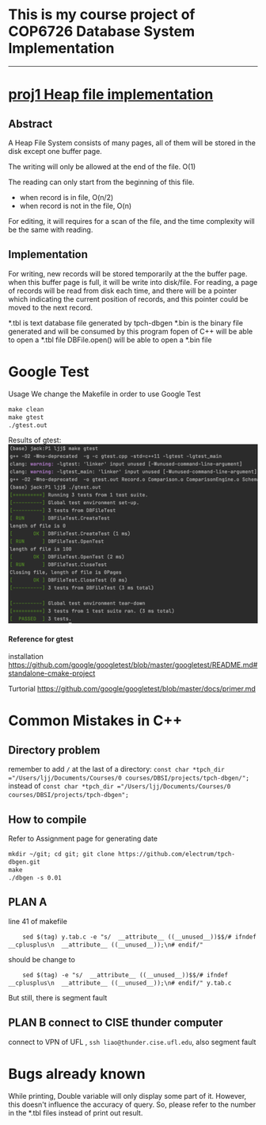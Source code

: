 # This is my course project of COP6726 Database System Implementation

---
# [proj1 Heap file implementation](/P1)

## Abstract
A Heap File System consists of many pages, all of them will be stored in the disk except one buffer page.

The writing will only be allowed at the end of the file. O(1)

The reading can only start from the beginning of this file.
- when record is in file, O(n/2)
- when record is not in the file, O(n)

For editing, it will requires for a scan of the file, and the time complexity will be the same with reading.

## Implementation
For writing, new records will be stored temporarily at the the buffer page. when this buffer page is full, it will be write into disk/file.
For reading, a page of records will be read from disk each time, and there will be a pointer which indicating the current position of records, and this pointer could be moved to the next record.

*.tbl is text database file generated by tpch-dbgen
*.bin is the binary file generated and will be consumed by this program
fopen of C++ will be able to open a *.tbl file
DBFile.open() will be able to open a *.bin file



# Google Test

Usage
We change the Makefile in order to use Google Test

```
make clean
make gtest
./gtest.out
```


Results of gtest:
![123](./pictures/p1_1.png)


#### Reference for gtest
installation
https://github.com/google/googletest/blob/master/googletest/README.md#standalone-cmake-project

Turtorial
https://github.com/google/googletest/blob/master/docs/primer.md






# Common Mistakes in C++

## Directory problem
remember to add `/` at the last of a directory:
`const char *tpch_dir ="/Users/ljj/Documents/Courses/0 courses/DBSI/projects/tpch-dbgen/";` instead of `const char *tpch_dir ="/Users/ljj/Documents/Courses/0 courses/DBSI/projects/tpch-dbgen";`

## How to compile

Refer to Assignment page for generating date
```shell
mkdir ~/git; cd git; git clone https://github.com/electrum/tpch-dbgen.git 
make
./dbgen -s 0.01
```

## PLAN A
line 41 of makefile
```shell
	sed $(tag) y.tab.c -e "s/  __attribute__ ((__unused__))$$/# ifndef __cplusplus\n  __attribute__ ((__unused__));\n# endif/" 
```
should be change to
```shell
	sed $(tag) -e "s/  __attribute__ ((__unused__))$$/# ifndef __cplusplus\n  __attribute__ ((__unused__));\n# endif/" y.tab.c
```

But still, there is segment fault

## PLAN B connect to CISE thunder computer
connect to VPN of UFL
, `ssh liao@thunder.cise.ufl.edu`, also segment fault

# Bugs already known
While printing, Double variable will only display some part of it. However, this doesn't influence the accuracy of query.
So, please refer to the number in the *.tbl files instead of print out result.